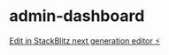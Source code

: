 # admin-dashboard

[Edit in StackBlitz next generation editor ⚡️](https://stackblitz.com/~/github.com/vimalprakashts/admin-dashboard)